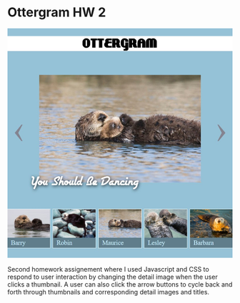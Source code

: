 # Ottergram HW 2

![I](https://raw.githubusercontent.com/antonio-lopez/ottergram-hw2/master/img/homepage.jpg)

Second homework assignement where I used Javascript and CSS to respond
to user interaction by changing the detail image when the user
clicks a thumbnail. A user can also click the arrow buttons to cycle back and forth through thumbnails and corresponding detail images and titles.
